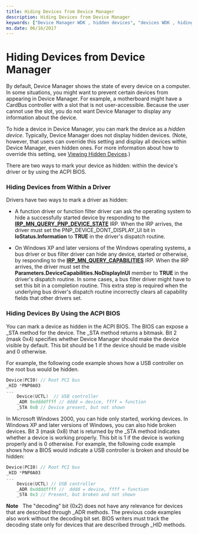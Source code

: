 ```yaml
---
title: Hiding Devices from Device Manager
description: Hiding Devices from Device Manager
keywords: ["Device Manager WDK , hidden devices", "devices WDK , hiding from Device Manager", "hidden devices WDK", "hiding devices WDK", "NoDisplayClass value WDK device installations"]
ms.date: 06/16/2017
---
```


# Hiding Devices from Device Manager


By default, Device Manager shows the state of every device on a computer. In some situations, you might want to prevent certain devices from appearing in Device Manager. For example, a motherboard might have a CardBus controller with a slot that is not user-accessible. Because the user cannot use the slot, you do not want Device Manager to display any information about the device.

To hide a device in Device Manager, you can mark the device as a *hidden device*. Typically, Device Manager does not display hidden devices. (Note, however, that users can override this setting and display all devices within Device Manager, even hidden ones. For more information about how to override this setting, see [Viewing Hidden Devices](../install/viewing-hidden-devices.md).)

There are two ways to mark your device as hidden: within the device's driver or by using the ACPI BIOS.

### Hiding Devices from Within a Driver

Drivers have two ways to mark a driver as hidden:

-   A function driver or function filter driver can ask the operating system to hide a successfully started device by responding to the [**IRP\_MN\_QUERY\_PNP\_DEVICE\_STATE**](./irp-mn-query-pnp-device-state.md) IRP. When the IRP arrives, the driver must set the PNP\_DEVICE\_DONT\_DISPLAY\_UI bit in **IoStatus.Information** to **TRUE** in the driver's dispatch routine.

-   On Windows XP and later versions of the Windows operating systems, a bus driver or bus filter driver can hide any device, started or otherwise, by responding to the [**IRP\_MN\_QUERY\_CAPABILITIES**](./irp-mn-query-capabilities.md) IRP. When the IRP arrives, the driver must set the **Parameters.DeviceCapabilities.NoDisplayInUI** member to **TRUE** in the driver's dispatch routine. In some cases, a bus filter driver might have to set this bit in a completion routine. This extra step is required when the underlying bus driver's dispatch routine incorrectly clears all capability fields that other drivers set.

### Hiding Devices By Using the ACPI BIOS

You can mark a device as hidden in the ACPI BIOS. The BIOS can expose a \_STA method for the device. The \_STA method returns a bitmask. Bit 2 (mask 0x4) specifies whether Device Manager should make the device visible by default. This bit should be 1 if the device should be made visible and 0 otherwise.

For example, the following code example shows how a USB controller on the root bus would be hidden.

```cpp
Device(PCI0) // Root PCI bus
_HID *PNP0A03 
...
    Device(UCTL)  // USB controller
    _ADR 0xddddffff // dddd = device, ffff = function
    _STA 0xB // Device present, but not shown
```

In Microsoft Windows 2000, you can hide only started, working devices. In Windows XP and later versions of Windows, you can also hide broken devices. Bit 3 (mask 0x8) that is returned by the \_STA method indicates whether a device is working properly. This bit is 1 if the device is working properly and is 0 otherwise. For example, the following code example shows how a BIOS would indicate a USB controller is broken and should be hidden:

```cpp
Device(PCI0) // Root PCI bus 
_HID *PNP0A03 
...
    Device(UCTL) // USB controller
    _ADR 0xddddffff //  dddd = device, ffff = function
    _STA 0x3 // Present, but broken and not shown 
```

**Note**   The "decoding" bit (0x2) does not have any relevance for devices that are described through \_ADR methods. The previous code examples also work without the decoding bit set. BIOS writers must track the decoding state only for devices that are described through \_HID methods.

 

 

